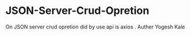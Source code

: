 # JSON-Server-Crud-Opretion
On JSON server crud opretion did by use api is axios .
Auther Yogesh Kale
